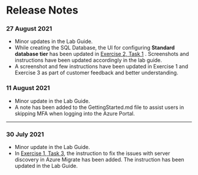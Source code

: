 # Release Notes

### 27 August 2021
  - Minor updates in the Lab Guide.
  - While creating the SQL Database, the UI for configuring  **Standard database tier** has been updated in [Exercise 2, Task 1](https://github.com/CloudLabs-MCW/MCW-Line-of-business-application-migration/blob/snapshot/Hands-on%20lab/HOL%20step-by%20step%20-%20Line-of-business%20application%20migration_07.md) . Screenshots and instructions have been updated accordingly in the lab guide.
  - A screenshot and few instructions have been updated in Exercise 1 and Exercise 3 as part of customer feedback and better understanding.
### 11 August 2021
  - Minor update in the Lab Guide.
  - A note has been added to the GettingStarted.md file to assist users in skipping MFA when logging into the Azure Portal.
  
------------------

### 30 July 2021
  - Minor update in the Lab Guide.
  - In [Exercise 1, Task 3](https://github.com/CloudLabs-MCW/MCW-Line-of-business-application-migration/blob/prod/Hands-on%20lab/HOL%20step-by%20step%20-%20Line-of-business%20application%20migration_06.md), the  instruction to fix the issues with server discovery in Azure Migrate has been added. The instruction has been updated in the Lab Guide.

